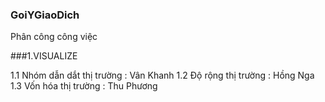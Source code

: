 ### GoiYGiaoDich
Phân công công việc

###1.VISUALIZE

1.1 Nhóm dẫn dắt thị trường : Vân Khanh
1.2 Độ rộng thị trường : Hồng Nga
1.3 Vốn hóa thị trường : Thu Phương 

